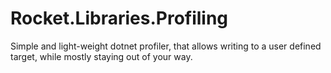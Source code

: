 # Rocket.Libraries.Profiling
Simple and light-weight dotnet profiler, that allows writing to a user defined target, while mostly staying out of your way.

